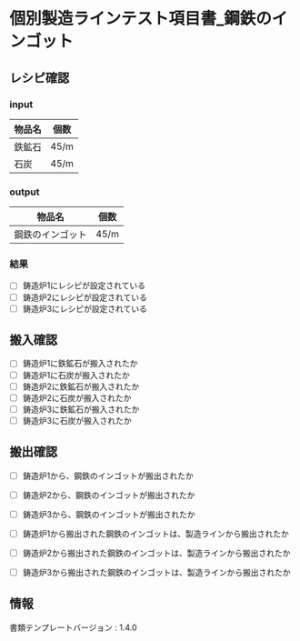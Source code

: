 # 個別製造ラインテスト項目書_鋼鉄のインゴット

## レシピ確認
### input
|物品名|個数|
|---|---|
|鉄鉱石|45/m|
|石炭|45/m|

### output
|物品名|個数|
|---|---|
|鋼鉄のインゴット|45/m|


### 結果
- [ ] 鋳造炉1にレシピが設定されている
- [ ] 鋳造炉2にレシピが設定されている
- [ ] 鋳造炉3にレシピが設定されている

## 搬入確認
- [ ] 鋳造炉1に鉄鉱石が搬入されたか
- [ ] 鋳造炉1に石炭が搬入されたか
- [ ] 鋳造炉2に鉄鉱石が搬入されたか
- [ ] 鋳造炉2に石炭が搬入されたか
- [ ] 鋳造炉3に鉄鉱石が搬入されたか
- [ ] 鋳造炉3に石炭が搬入されたか

## 搬出確認
- [ ] 鋳造炉1から、鋼鉄のインゴットが搬出されたか
- [ ] 鋳造炉2から、鋼鉄のインゴットが搬出されたか
- [ ] 鋳造炉3から、鋼鉄のインゴットが搬出されたか
- [ ] 鋳造炉1から搬出された鋼鉄のインゴットは、製造ラインから搬出されたか
- [ ] 鋳造炉2から搬出された鋼鉄のインゴットは、製造ラインから搬出されたか
- [ ] 鋳造炉3から搬出された鋼鉄のインゴットは、製造ラインから搬出されたか


## 情報
書類テンプレートバージョン : 1.4.0
